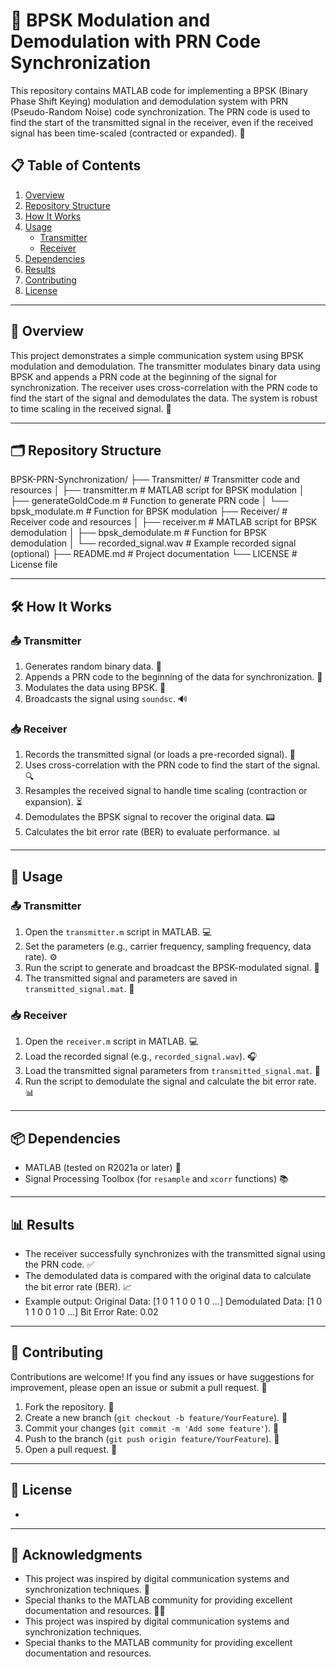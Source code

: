 # 📡 BPSK Modulation and Demodulation with PRN Code Synchronization

This repository contains MATLAB code for implementing a BPSK (Binary Phase Shift Keying) modulation and demodulation system with PRN (Pseudo-Random Noise) code synchronization. The PRN code is used to find the start of the transmitted signal in the receiver, even if the received signal has been time-scaled (contracted or expanded). 🚀

## 📋 Table of Contents
1. [Overview](#overview)
2. [Repository Structure](#repository-structure)
3. [How It Works](#how-it-works)
4. [Usage](#usage)
   - [Transmitter](#transmitter)
   - [Receiver](#receiver)
5. [Dependencies](#dependencies)
6. [Results](#results)
7. [Contributing](#contributing)
8. [License](#license)

---

## 🌟 Overview
This project demonstrates a simple communication system using BPSK modulation and demodulation. The transmitter modulates binary data using BPSK and appends a PRN code at the beginning of the signal for synchronization. The receiver uses cross-correlation with the PRN code to find the start of the signal and demodulates the data. The system is robust to time scaling in the received signal. 📶

---

## 🗂 Repository Structure

BPSK-PRN-Synchronization/
├── Transmitter/                # Transmitter code and resources
│   ├── transmitter.m           # MATLAB script for BPSK modulation
│   ├── generateGoldCode.m      # Function to generate PRN code
│   └── bpsk_modulate.m         # Function for BPSK modulation
├── Receiver/                   # Receiver code and resources
│   ├── receiver.m              # MATLAB script for BPSK demodulation
│   ├── bpsk_demodulate.m       # Function for BPSK demodulation
│   └── recorded_signal.wav     # Example recorded signal (optional)
├── README.md                   # Project documentation
└── LICENSE                     # License file


---

## 🛠 How It Works
### 📤 Transmitter
1. Generates random binary data. 🎲
2. Appends a PRN code to the beginning of the data for synchronization. 🔗
3. Modulates the data using BPSK. 📡
4. Broadcasts the signal using `soundsc`. 🔊

### 📥 Receiver
1. Records the transmitted signal (or loads a pre-recorded signal). 🎤
2. Uses cross-correlation with the PRN code to find the start of the signal. 🔍
3. Resamples the received signal to handle time scaling (contraction or expansion). ⏳
4. Demodulates the BPSK signal to recover the original data. 📟
5. Calculates the bit error rate (BER) to evaluate performance. 📊

---

## 🚀 Usage

### 📤 Transmitter
1. Open the `transmitter.m` script in MATLAB. 💻
2. Set the parameters (e.g., carrier frequency, sampling frequency, data rate). ⚙️
3. Run the script to generate and broadcast the BPSK-modulated signal. 📡
4. The transmitted signal and parameters are saved in `transmitted_signal.mat`. 💾

### 📥 Receiver
1. Open the `receiver.m` script in MATLAB. 💻
2. Load the recorded signal (e.g., `recorded_signal.wav`). 🎧
3. Load the transmitted signal parameters from `transmitted_signal.mat`. 📂
4. Run the script to demodulate the signal and calculate the bit error rate. 📊

---

## 📦 Dependencies
- MATLAB (tested on R2021a or later) 🧮
- Signal Processing Toolbox (for `resample` and `xcorr` functions) 📚

---

## 📊 Results
- The receiver successfully synchronizes with the transmitted signal using the PRN code. ✅
- The demodulated data is compared with the original data to calculate the bit error rate (BER). 📈
- Example output:
Original Data: [1 0 1 1 0 0 1 0 ...]
Demodulated Data: [1 0 1 1 0 0 1 0 ...]
Bit Error Rate: 0.02


---

## 🤝 Contributing
Contributions are welcome! If you find any issues or have suggestions for improvement, please open an issue or submit a pull request. 🙌

1. Fork the repository. 🍴
2. Create a new branch (`git checkout -b feature/YourFeature`). 🌿
3. Commit your changes (`git commit -m 'Add some feature'`). 💾
4. Push to the branch (`git push origin feature/YourFeature`). 🚀
5. Open a pull request. 🔄

---

## 📜 License
-

---

## 🙏 Acknowledgments
- This project was inspired by digital communication systems and synchronization techniques. 📡
- Special thanks to the MATLAB community for providing excellent documentation and resources. 🧑‍💻
- This project was inspired by digital communication systems and synchronization techniques.
- Special thanks to the MATLAB community for providing excellent documentation and resources.
